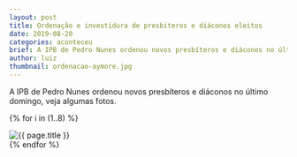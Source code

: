 ```yaml
---
layout: post
title: Ordenação e investidura de presbiteros e diáconos eleitos
date: 2019-08-20
categories: aconteceu
brief: A IPB de Pedro Nunes ordenou novos presbíteros e diáconos no último domingo, veja algumas fotos.
author: luiz
thumbnail: ordenacao-aymore.jpg
---
```


<p class="text-center mb-5">
  A IPB de Pedro Nunes ordenou novos presbíteros e diáconos no último domingo, veja algumas fotos.
</p>


<div class="card-columns">

{% for i in (1..8) %}
  <div class="card">
    <img class="card-img-top" src="{{ site.baseurl }}/assets/images/posts/ordenacao-aymore/{{forloop.index}}.jpeg" alt="{{ page.title }}" />
  </div>
{% endfor %}

</div>

